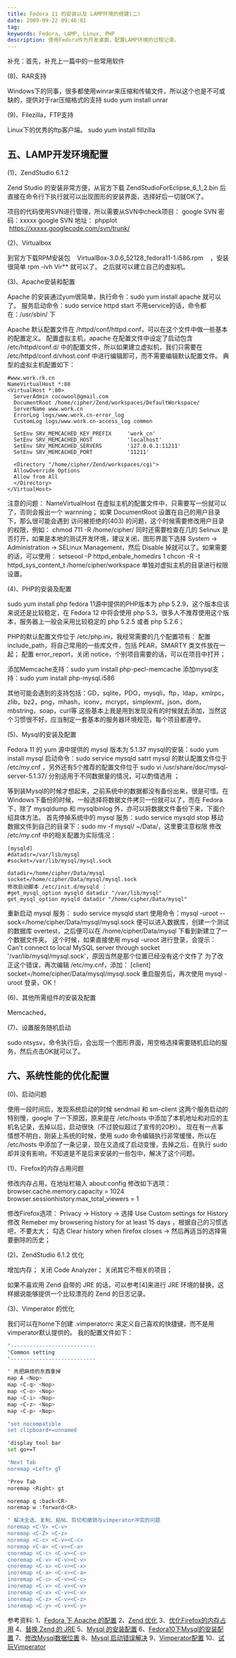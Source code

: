 ```yaml
---
title: Fedora 11 的安装以及 LAMP环境的搭建(二)
date: 2009-09-22 09:46:01
tag: 
keywords: Fedora, LAMP, Linux, PHP
description: 使用Fedora作为开发桌面，配置LAMP环境的过程记录。
---
```



补充：首先，补充上一篇中的一些常用软件

(8)、RAR支持

Windows下的同事，很多都使用winrar来压缩和传输文件，所以这个也是不可或缺的，提供对于rar压缩格式的支持
sudo yum install unrar

(9)、Filezilla，FTP支持

Linux下的优秀的ftp客户端。
sudo yum install fillzilla

## **五、LAMP开发环境配置**

(1)、ZendStudio 6.1.2

Zend Studio 的安装非常方便，从官方下载 ZendStudioForEclipse_6_1_2.bin 后直接在命令行下执行就可以出现图形的安装界面，选择好后一切就OK了。

项目的代码使用SVN进行管理，所以需要从SVN中check项目：
google SVN 密码：xxxxx
google SVN 地址：
phpplot        https://xxxxx.googlecode.com/svn/trunk/

(2)、Virtualbox

到官方下载RPM安装包    VirtualBox-3.0.6_52128_fedora11-1.i586.rpm    ，安装很简单 rpm -ivh Vir** 就可以了。
之后就可以建立自己的虚拟机。

(3)、Apache安装和配置

Apache 的安装通过yum很简单，执行命令：sudo yum install apache 就可以了。
服务启动命令：sudo service httpd start
不用service的话，命令都在：/usr/sbin/ 下

Apache 默认配置文件在 /httpd/conf/httpd.conf，可以在这个文件中做一些基本的配置定义。
配置虚拟主机，apache 在配置文件中设定了启动包含 /etc/httpd/conf.d/ 中的配置文件，所以如果建立虚拟机，我们只需要在 /etc/httpd/conf.d/vhost.conf 中进行编辑即可，而不需要编辑默认配置文件。
典型的虚拟主机配置如下：

```httpd
#www.work.rk.cn
NameVirtualHost *:80
<VirtualHost *:80>
  ServerAdmin cocowool@gmail.com
  DocumentRoot /home/cipher/Zend/workspaces/DefaultWorkspace/
  ServerName www.work.cn
  ErrorLog logs/www.work.cn-error_log
  CustomLog logs/www.work.cn-access_log common

  SetEnv SRV_MEMCACHED_KEY_PREFIX     'work_cn'
  SetEnv SRV_MEMCACHED_HOST           'localhost'
  SetEnv SRV_MEMCACHED_SERVERS        '127.0.0.1:11211'
  SetEnv SRV_MEMCACHED_PORT           '11211'

  <Directory "/home/cipher/Zend/workspaces/cgi">
  AllowOverride Options
  Allow from All
  </Directory>
</VirtualHost>
```

注意的问题：
NameVirtualHost 在虚拟主机的配置文件中，只需要写一份就可以了，否则会报出一个 warnning；
如果 DocumentRoot 设置在自己的用户目录下，那么很可能会遇到 访问被拒绝的(403) 的问题，这个时候需要修改用户目录的权限，例如：
chmod 711 -R /home/cipher/
同时还需要检查在几的 Selinux 是否打开，如果是本地的测试开发环境，建议关闭，图形界面下选择 System -> Administration -> SELinux Management，然后 Disable 掉就可以了。如果需要的话，可以使用：
setseool -P httpd_enbale_homedirs 1
chcon -R -t httpd_sys_content_t /home/cipher/workspace
单独对虚拟主机的目录进行权限设置。

(4)、PHP的安装及配置

sudo yum install php
fedora 11源中提供的PHP版本为 php 5.2.9，这个版本应该来说还是比较稳定，在 Fedora 12 中将会使用 php 5.3，很多人不推荐使用这个版本，服务器上一般会采用比较稳定的 php 5.2.5 或者 php 5.2.6；

PHP的默认配置文件位于 /etc/php.ini，我经常需要的几个配置项有：
配置 include_path，将自己常用的一些库文件，包括 PEAR，SMARTY 类文件放在一起；
配置 error_report，关闭 notice，个别项目需要的话，可以在项目中打开；

添加Memcache支持：sudo yum install php-pecl-memcache
添加mysql支持：sudo yum install php-mysql.i586

其他可能会遇到的支持包括：GD，sqlite，PDO，mysqli，ftp，ldap，xmlrpc，zlib，bz2，png，mhash，iconv，mcrypt，simplexml，json，dom，mbstring，soap，curl等
这些基本上我是用到发现没有的时候就去添加，当然这个习惯很不好，应当制定一套基本的服务器环境规范，每个项目都遵守。

(5)、Mysql的安装及配置

Fedora 11 的 yum 源中提供的 mysql 版本为 5.1.37
mysql的安装：sudo yum install mysql
启动命令：sudo service mysqld satrt
mysql 的默认配置文件位于 /etc/my.cnf ，另外还有5个推荐的配置文件位于 sudo vi /usr/share/doc/mysql-server-5.1.37/ 分别适用于不同数据量的情况，可以酌情选用 ；

等到装Mysql的时候才想起来，之前系统中的数据都没有备份出来，很是可惜。在Windows下备份的时候，一般选择将数据文件拷贝一份就可以了，而在 Fedora 下，除了 mysqldump 和 mysqlbinlog 外，亦可以将数据文件备份下来，下面介绍具体方法。
首先停掉系统中的 mysql 服务：sudo service mysqld stop
移动数据文件到自己的目录下：sudo mv -f mysql/ ~/Data/，这里要注意权限
修改 /etc/my.cnf 中的相关配置为实际情况：
```mysql
[mysqld]
#datadir=/var/lib/mysql
#socket=/var/lib/mysql/mysql.sock

datadir=/home/cipher/Data/mysql
socket=/home/cipher/Data/mysql/mysql.sock
修改启动脚本 /etc/init.d/mysqld ：
#get_mysql_option mysqld datadir "/var/lib/mysql"
get_mysql_option mysqld datadir "/home/cipher/Data/mysql"
```
重新启动 mysql 服务： sudo service mysqld start
使用命令：mysql -uroot --sock=/home/cipher/Data/mysql/mysql.sock 便可以进入数据库，创建一个测试的数据库 overtest，之后便可以在 /home/cipher/Data/mysql 下看到新建立了一个数据文件夹。
这个时候，如果直接使用 mysql -uroot 进行登录，会提示：Can't connect to local MySQL server through socket '/var/lib/mysql/mysql.sock'，原因当然是那个位置已经没有这个文件了
为了改正这个错误，再次编辑 /etc/my.cnf，添加：
[client]
socket=/home/cipher/Data/mysql/mysql.sock
重启服务后，再次使用 mysql -uroot 登录，OK！

(6)、其他所需组件的安装及配置

Memcached，

(7)、设置服务随机启动

sudo ntsysv，命令执行后，会出现一个图形界面，用空格选择需要随机启动的服务，然后点击OK就可以了。

## **六、系统性能的优化配置**

(0)、启动问题

使用一段时间后，发现系统启动的时候 sendmail 和 sm-client 这两个服务启动的特别慢，google 了一下原因，原来是在 /etc/hosts 中添加了本机地址和对应的主机名记录，去掉以后，启动很快（不过貌似超过了宣传的20秒）。
现在有一点事情想不明白，刚装上系统的时候，使用 sudo 命令编辑执行非常缓慢，所以在 /etc/hosts 中添加了一条记录，现在又造成了启动变慢，去掉之后，在执行 sudo 却并没有影响，不知道是不是后来安装的一些包中，解决了这个问题。

(1)、Firefox的内存占用问题

修改内存占用，在地址栏输入 about:config
修改如下选项：
browser.cache.memory.capacity = 1024
browser.sessionhistory.max_total_viewers = 1

修改Firefox选项：
Privacy -> History -> 选择 Use Custom settings for History
修改 Remeber my browsering history for at least 15 days ，根据自己的习惯选吧，不要太大；
勾选 Clear history when firefox closes -> 然后再适当的选择需要删除的历史；


(2)、ZendStudio 6.1.2 优化

增加内存；
关闭 Code Analyzer；
关闭其它不相关的项目；

如果不喜欢用 Zend 自带的 JRE 的话，可以参考[4]来进行 JRE 环境的替换，这样据说能够提供一个比较漂亮的 Zend 的日志记录。

(3)、Vimperator 的优化

我们可以在home下创建 .vimperatorrc 来定义自己喜欢的快捷键，而不是用vimperator默认提供的。
我的配置文件如下：

```bash
"---------------------------
"Common setting
"---------------------------

" 先把麻烦的东西拿掉
map A <Nop>
map <C-q> <Nop>
map <C-o> <Nop>
map <C-i> <Nop>
map <C-z> <Nop>
map <C-p> <Nop>

"set nocompatible
set clipboard+=unnamed

"display tool bar
set go+=T

"Next Tab
noremap <Left> gT

"Prev Tab
noremap <Right> gt

noremap q :back<CR>
noremap w :forward<CR>

" 解决全选、复制、粘帖、剪切和撤销与vimperator冲突的问题
noremap <C-V> <C-v>
noremap <C-Z> <C-z>
noremap <C-c> <C-v><C-c>
noremap <C-a> <C-v><C-a>
cnoremap <C-c> <C-v><C-c>
cnoremap <C-v> <C-v><C-v>
cnoremap <C-x> <C-v><C-x>
inoremap <C-a> <C-v><C-a>
inoremap <C-c> <C-v><C-c>
inoremap <C-v> <C-v><C-v>
inoremap <C-x> <C-v><C-x>
inoremap <C-z> <C-v><C-z>
inoremap <C-y> <C-v><C-y>
```

参考资料:
1、[Fedora 下 Apache 的配置](http://www.linuxidc.com/Linux/2009-02/18262.htm)
2、[Zend 优化](http://www.zend.com/support/knowledgebase.php?kbid=319)
3、[优化Firefox的内存占用](http://www.linuxsir.org/bbs/thread275230-2.html)
4、[替换 Zend 的 JRE](http://www.zend.com/support/knowledgebase.php?kbid=353)
5、[Mysql 的安装配置](http://www.linuxidc.com/Linux/2009-01/18097.htm)
6、[Fedora10下Mysql的安装配置](http://www.cnblogs.com/songQQ/archive/2009/07/13/1522379.html)
7、[修改Mysql数据位置](http://www.wangchao.net.cn/bbsdetail_1632534.html)
8、[Mysql 启动错误解决](http://hi.baidu.com/dwj192/blog/item/b656991be00ff3138618bfc9.html)
9、[Vimperator配置](http://www.chinadforce.com/viewthread.php?tid=1204824&extra=page%3D4)
10、[试玩Vimperator](http://swdpress.cn/tag/vimperator/)











